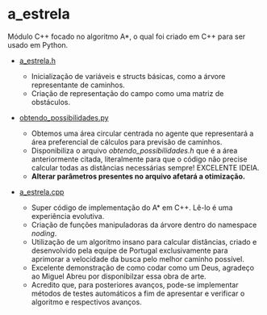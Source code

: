 # a_estrela

Módulo C++ focado no algoritmo A*, o qual foi criado em C++ para ser usado em Python.

* [a_estrela.h](../../src/sobre_cpp/a_estrela/a_estrela.h)
  * Inicialização de variáveis e structs básicas, como a árvore representante de caminhos.
  * Criação de representação do campo como uma matriz de obstáculos.
  
* [obtendo_possibilidades.py](../../src/sobre_cpp/a_estrela/obtendo_possibilidades.py)
  * Obtemos uma área circular centrada no agente que representará
  a área preferencial de cálculos para previsão de caminhos.
  * Disponibiliza o arquivo _obtendo_possibilidades.h_ que é a área anteriormente citada, literalmente
  para que o código não precise calcular todas as distâncias necessárias sempre! EXCELENTE IDEIA.
  * **Alterar parâmetros presentes no arquivo afetará a otimização.**
  
* [a_estrela.cpp](../../src/sobre_cpp/a_estrela/a_estrela.cpp)
  * Super código de implementação do A* em C++. Lê-lo é uma experiência evolutiva.
  * Criação de funções manipuladoras da árvore dentro do namespace _noding_.
  * Utilização de um algoritmo insano para calcular distâncias, criado e desenvolvido pela equipe de Portugal exclusivamente para aprimorar a velocidade da busca pelo melhor caminho possível.
  * Excelente demonstração de como codar como um Deus, agradeço ao Miguel Abreu por disponibilzar essa obra de arte.
  * Acredito que, para posteriores avanços, pode-se implementar métodos de testes automáticos a fim de apresentar e verificar o algoritmo e respectivos avanços.
